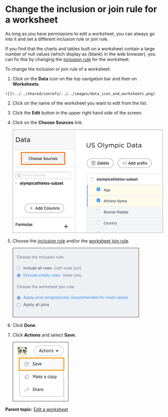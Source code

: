 # Change the inclusion or join rule for a worksheet

As long as you have permissions to edit a worksheet, you can always go into it and set a different inclusion rule or join rule.

If you find that the charts and tables built on a worksheet contain a large number of null values \(which display as \{blank\} in the web browser\), you can fix this by changing the [inclusion rule](about_inclusion_rule.html#) for the worksheet.

To change the inclusion or join rule of a worksheet:

1.   Click on the **Data** icon on the top navigation bar and then on **Worksheets**. 

    ![](../../shared/conrefs/../../images/data_icon_and_worksheets.png)

2.   Click on the name of the worksheet you want to edit from the list. 
3.   Click the **Edit** button in the upper right hand side of the screen. 
4.  Click on the **Choose Sources** link.

    ![](../../shared/conrefs/../../images/worksheet_add_sources_link.png)

5.   Choose the [inclusion rule](about_inclusion_rule.html#) and/or the [worksheet join rule](progressive_joins.html#). 

     ![](../../images/worksheet_join_incusion_rule.png "The worksheet join rule and inclusion rule") 

6.   Click **Done**. 
7.  Click **Actions** and select **Save**.

    ![](../../shared/conrefs/../../images/action_save_worksheet.png "Save a worksheet")


**Parent topic:** [Edit a worksheet](../../admin/worksheets/edit_worksheet.html)

